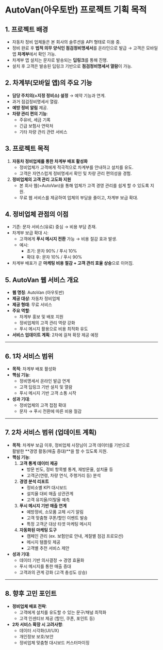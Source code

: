 # AutoVan(아우토반) 프로젝트 기획 목적

## 1. 프로젝트 배경

-   자동차 정비 업체들은 본 회사의 솔루션을 API 형태로 이용 중.
-   정비 완료 후 **법적 의무 양식인 점검정비명세서**를 온라인으로 발급 → 고객은 모바일 앱 **차계부**에서 확인 가능.
-   차계부 앱 설치는 문자로 발송되는 **딥링크**를 통해 진행.
-   설치 후 고객은 발송된 딥링크 기반으로 **점검정비명세서 열람**이 가능.

## 2. 차계부(모바일 앱)의 주요 기능

-   **담당 주치의(=지정 정비소) 설정** → 예약 기능과 연계.
-   과거 점검정비명세서 열람.
-   **예방 정비 알림** 제공.
-   **차량 관리 편의 기능**:
    -   주유비, 세금 기록
    -   긴급 보험사 연락처
    -   기타 차량 관리 관련 서비스

## 3. 프로젝트 목적

1. **자동차 정비업체를 통한 차계부 배포 활성화**
    - 정비업체가 고객에게 적극적으로 차계부를 안내하고 설치를 유도.
    - 고객은 자연스럽게 정비명세서 확인 및 차량 관리 편의성을 경험.
2. **정비업체의 고객 관리 고도화 지원**
    - 본 회사 웹(=AutoVan)을 통해 업체가 고객 경영 관리를 쉽게 할 수 있도록 지원.
    - 무료 웹 서비스를 제공하여 업체의 부담을 줄이고, 차계부 보급 확대.

## 4. 정비업체 관점의 이점

-   기존: 문자 서비스(유료) 중심 → 비용 부담 존재.
-   차계부 보급 확대 시:
    -   고객에게 **푸시 메시지 전환** 가능 → 비용 절감 효과 발생.
    -   예시:
        -   초기: 문자 90% / 푸시 10%
        -   확대 후: 문자 10% / 푸시 90%
-   차계부 배포가 곧 **마케팅 비용 절감 + 고객 관리 효율 상승**으로 이어짐.

## 5. AutoVan 웹 서비스 개요

-   **웹 명칭**: AutoVan (아우토반)
-   **제공 대상**: 자동차 정비업체
-   **제공 형태**: 무료 서비스
-   **주요 역할**:
    -   차계부 홍보 및 배포 지원
    -   정비업체의 고객 관리 역량 강화
    -   푸시 메시지 활용으로 비용 최적화 유도
-   **서비스 업데이트 계획**: 2차에 걸쳐 확장 제공 예정

---

## 6. 1차 서비스 범위

-   **목적**: 차계부 배포 활성화
-   **핵심 기능**:
    -   정비명세서 온라인 발급 연계
    -   고객 딥링크 기반 설치 및 열람
    -   푸시 메시지 기반 고객 소통 시작
-   **성과 기대**:
    -   정비업체의 고객 접점 확대
    -   문자 → 푸시 전환에 따른 비용 절감

---

## 7. 2차 서비스 범위 (업데이트 계획)

-   **목적**: 차계부 보급 이후, 정비업체 사장님이 고객 데이터를 기반으로  
    활발한 **경영 활동(매출 증대)**을 할 수 있도록 지원.
-   **핵심 기능**:
    1. **고객 통계 데이터 제공**
        - 방문 빈도, 정비 항목별 통계, 재방문율, 설치율 등
        - 고객군(연령, 차량 연식, 주행거리 등) 분석
    2. **경영 분석 리포트**
        - 정비소별 KPI 대시보드
        - 설치율 대비 매출 상관관계
        - 고객 유지율/이탈율 예측
    3. **푸시 메시지 기반 매출 연계**
        - 예방정비, 소모품 교체 시기 알림
        - 고객 맞춤형 쿠폰/할인 이벤트 발송
        - 특정 고객군 대상 타겟 마케팅 메시지
    4. **자동화된 마케팅 도구**
        - 캠페인 관리 (ex. 보험만료 안내, 계절별 점검 프로모션)
        - 메시지 템플릿 제공
        - 고객별 추천 서비스 제안
-   **성과 기대**:
    -   데이터 기반 의사결정 → 경영 효율화
    -   푸시 메시지를 통한 매출 증대
    -   고객과의 관계 강화 (고객 충성도 상승)

---

## 8. 향후 고민 포인트

-   **정비업체 배포 전략**:
    -   고객에게 설치를 유도할 수 있는 문구/채널 최적화
    -   고객 인센티브 제공 (할인, 쿠폰, 포인트 등)
-   **2차 서비스 확장 시 고려사항**:
    -   데이터 시각화(UI/UX)
    -   개인정보 보호/보안
    -   정비업체 맞춤형 대시보드 커스터마이징
